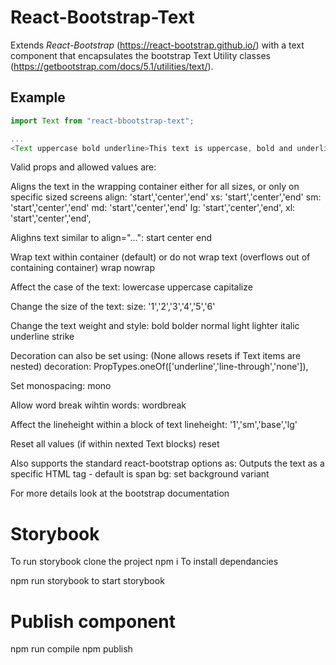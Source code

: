 # React-Bootstrap-Text

Extends *React-Bootstrap* (https://react-bootstrap.github.io/) with a text component that encapsulates the bootstrap Text Utility classes (https://getbootstrap.com/docs/5.1/utilities/text/).

## Example

```javascript
import Text from "react-bbootstrap-text";

...
<Text uppercase bold underline>This text is uppercase, bold and underlined</Text>
```

Valid props and allowed values are:

Aligns the text in the wrapping container either for all sizes, or only on specific sized screens
align: 'start','center','end'
xs: 'start','center','end'
sm: 'start','center','end'
md: 'start','center','end'
lg: 'start','center','end',
xl: 'start','center','end',

Alighns text similar to align="...":
start
center
end

Wrap text within container (default) or do not wrap text (overflows out of containing container)
wrap
nowrap

Affect the case of the text:
lowercase
uppercase
capitalize

Change the size of the text:
size: '1','2','3','4','5','6'

Change the text weight and style:
bold
bolder
normal
light
lighter
italic
underline
strike

Decoration can also be set using: (None allows resets if Text items are nested)
decoration: PropTypes.oneOf(['underline','line-through','none']),

Set monospacing:
mono

Allow word break wihtin words:
wordbreak

Affect the lineheight within a block of text
lineheight: '1','sm','base','lg'

Reset all values (if within nexted Text blocks)
reset

Also supports the standard react-bootstrap options
as: Outputs the text as a specific HTML tag - default is span
bg: set background variant

For more details look at the bootstrap documentation

# Storybook

To run storybook clone the project
npm i
To install dependancies

npm run storybook
to start storybook

# Publish component
npm run compile
npm publish
